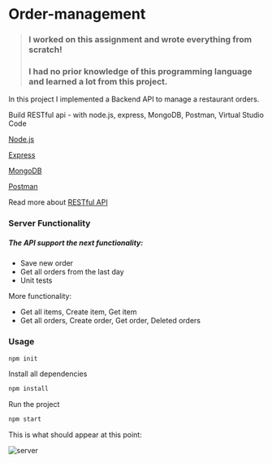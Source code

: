 # Order-management
>### I worked on this assignment and wrote everything from scratch!
>### I had no prior knowledge of this programming language and learned a lot from this project.

In this project I implemented a Backend API to manage a restaurant orders.

Build RESTful api - with node.js, express, MongoDB, Postman, Virtual Studio Code

[Node.js](https://docs.npmjs.com/downloading-and-installing-node-js-and-npm)

[Express](https://expressjs.com/en/starter/hello-world.html)

[MongoDB](https://www.mongodb.com/)

[Postman](https://www.postman.com/)

Read more about [RESTful API](https://searchapparchitecture.techtarget.com/definition/RESTful-API)
  

### Server Functionality
##### The API support the next functionality:
- Save new order
- Get all orders from the last day
- Unit tests

More functionality:
- Get all items, Create item, Get item
- Get all orders, Create order, Get order, Deleted orders


### Usage

```sh
npm init
```

Install all dependencies
```sh
npm install
```

Run the project
```sh
npm start
```

This is what should appear at this point:

![server](https://user-images.githubusercontent.com/44768171/136670657-04425381-d26c-4287-b0ba-1bdc85eedac9.jpeg)
